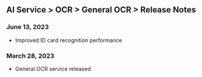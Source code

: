 ## AI Service > OCR > General OCR > Release Notes

### June 13, 2023
* Improved ID card recognition performance

### March 28, 2023
* General OCR service released